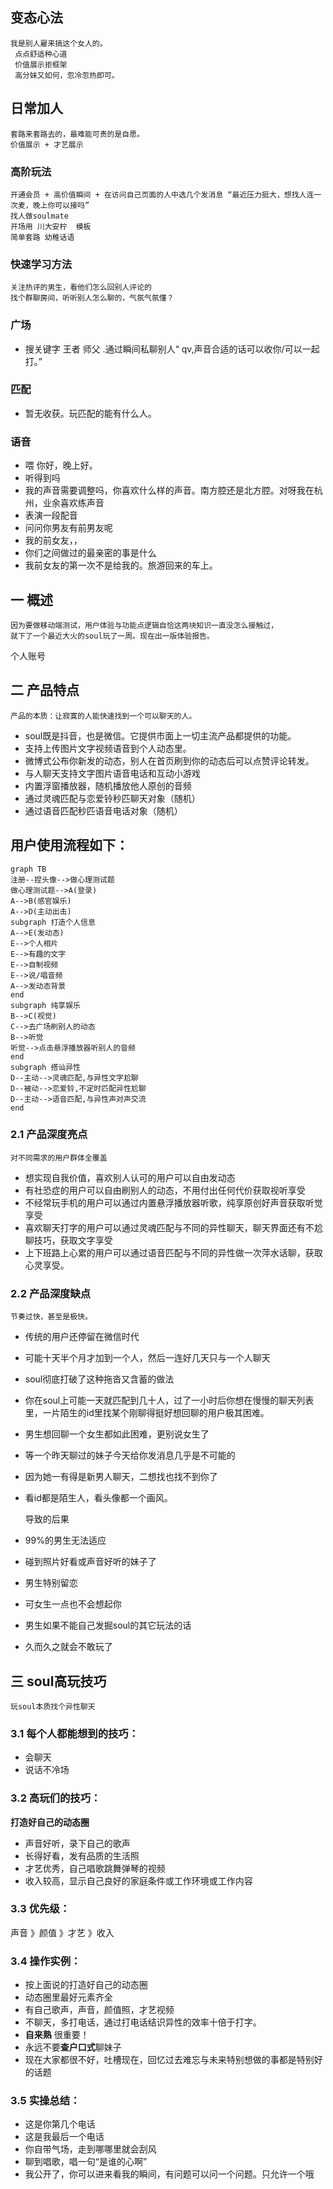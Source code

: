 ## 变态心法
    我是别人雇来搞这个女人的。
     点点舒适种心道
     价值展示拒框架
     高分妹又如何，忽冷忽热即可。

## 日常加人
    套路来套路去的，最难能可贵的是自愿。 
    价值展示 + 才艺展示
### 高阶玩法
    开通会员 + 高价值瞬间 + 在访问自己页面的人中选几个发消息 “最近压力挺大，想找人连一次麦，晚上你可以接吗”
    找人做soulmate
    开场用 川大安柠  模板
    简单套路 幼稚话语
### 快速学习方法
    关注热评的男生，看他们怎么回别人评论的
    找个群聊房间，听听别人怎么聊的，气氛气氛懂？
    

### 广场
- 搜关键字 王者 师父 .通过瞬间私聊别人“ qv,声音合适的话可以收你/可以一起打。”
### 匹配
- 暂无收获。玩匹配的能有什么人。
### 语音
- 喂 你好，晚上好。
- 听得到吗
- 我的声音需要调整吗，你喜欢什么样的声音。南方腔还是北方腔。对呀我在杭州，业余喜欢练声音
- 表演一段配音
- 问问你男友有前男友呢
- 我的前女友，，
- 你们之间做过的最亲密的事是什么
- 我前女友的第一次不是给我的。旅游回来的车上。


## 一 概述
    因为要做移动端测试，用户体验与功能点逻辑自恰这两块知识一直没怎么接触过，
    就下了一个最近大火的soul玩了一周。现在出一版体验报告。

个人账号
## 二 产品特点
    产品的本质：让寂寞的人能快速找到一个可以聊天的人。

- soul既是抖音，也是微信。它提供市面上一切主流产品都提供的功能。
- 支持上传图片文字视频语音到个人动态里。
- 微博式公布你新发的动态，别人在首页刷到你的动态后可以点赞评论转发。
- 与人聊天支持文字图片语音电话和互动小游戏
- 内置浮窗播放器，随机播放他人原创的音频
- 通过灵魂匹配与恋爱铃秒匹聊天对象（随机）
- 通过语音匹配秒匹语音电话对象（随机）
## 用户使用流程如下：

```
graph TB
注册--捏头像-->做心理测试题
做心理测试题-->A(登录)
A-->B(感官娱乐)
A-->D(主动出击)
subgraph 打造个人信息
A-->E(发动态)
E-->个人相片
E-->有趣的文字
E-->自制视频
E-->说/唱音频
A-->发动态背景
end
subgraph 纯享娱乐
B-->C(视觉)
C-->去广场刷别人的动态
B-->听觉
听觉-->点击悬浮播放器听别人的音频
end
subgraph 搭讪异性
D--主动-->灵魂匹配,与异性文字尬聊
D--被动-->恋爱铃,不定时匹配异性尬聊
D--主动-->语音匹配,与异性声对声交流
end
```
### 2.1 产品深度亮点

    对不同需求的用户群体全覆盖
- 想实现自我价值，喜欢别人认可的用户可以自由发动态
- 有社恐症的用户可以自由刷别人的动态，不用付出任何代价获取视听享受
- 不经常玩手机的用户可以通过内置悬浮播放器听歌，纯享原创好声音获取听觉享受
- 喜欢聊天打字的用户可以通过灵魂匹配与不同的异性聊天，聊天界面还有不尬聊技巧，获取文字享受
- 上下班路上心累的用户可以通过语音匹配与不同的异性做一次萍水话聊，获取心灵享受。

### 2.2 产品深度缺点

    节奏过快，甚至是极快。
- 传统的用户还停留在微信时代
- 可能十天半个月才加到一个人，然后一连好几天只与一个人聊天
- soul彻底打破了这种拖沓又含蓄的做法
- 你在soul上可能一天就匹配到几十人，过了一小时后你想在慢慢的聊天列表里，一片陌生的id里找某个刚聊得挺好想回聊的用户极其困难。
- 男生想回聊一个女生都如此困难，更别说女生了
- 等一个昨天聊过的妹子今天给你发消息几乎是不可能的
- 因为她一有得是新男人聊天，二想找也找不到你了
- 看id都是陌生人，看头像都一个画风。


    导致的后果
- 99%的男生无法适应
- 碰到照片好看或声音好听的妹子了
- 男生特别留恋
- 可女生一点也不会想起你
- 男生如果不能自己发掘soul的其它玩法的话
- 久而久之就会不敢玩了

## 三 soul高玩技巧
    
    玩soul本质找个异性聊天

### 3.1 每个人都能想到的技巧：
- 会聊天
- 说话不冷场

### 3.2 高玩们的技巧：
**打造好自己的动态圈**
- 声音好听，录下自己的歌声
- 长得好看，发有品质的生活照
- 才艺优秀，自己唱歌跳舞弹琴的视频
- 收入较高，显示自己良好的家庭条件或工作环境或工作内容

### 3.3 优先级：
声音 》颜值 》才艺 》收入

### 3.4 操作实例：
- 按上面说的打造好自己的动态圈
- 动态圈里最好元素齐全
- 有自己歌声，声音，颜值照，才艺视频
- 不聊天，多打电话，通过打电话结识异性的效率十倍于打字。
- **自来熟** 很重要！
- 永远不要**查户口式**聊妹子
- 现在大家都很不好，吐槽现在，回忆过去难忘与未来特别想做的事都是特别好的话题

### 3.5 实操总结：
- 这是你第几个电话
- 这是我最后一个电话
- 你自带气场，走到哪哪里就会刮风
- 聊到唱歌，唱一句“是谁的心啊”
- 我公开了，你可以进来看我的瞬间，有问题可以问一个问题。只允许一个哦

